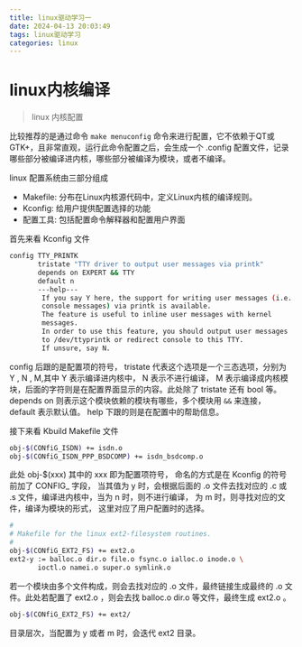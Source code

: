 ```yaml
---
title: linux驱动学习一
date: 2024-04-13 20:03:49
tags: linux驱动学习
categories: linux
---
```

# linux内核编译
> linux 内核配置

比较推荐的是通过命令 `make menuconfig` 命令来进行配置，它不依赖于QT或GTK+，且非常直观，运行此命令配置之后，会生成一个 .config 配置文件，记录哪些部分被编译进内核，哪些部分被编译为模块，或者不编译。

linux 配置系统由三部分组成
- Makefile: 分布在Linux内核源代码中，定义Linux内核的编译规则。
- Kconfig: 给用户提供配置选择的功能
- 配置工具: 包括配置命令解释器和配置用户界面

首先来看 Kconfig 文件

```bash
config TTY_PRINTK
       tristate "TTY driver to output user messages via printk"
       depends on EXPERT && TTY
       default n
       ---help---
        If you say Y here, the support for writing user messages (i.e.
        console messages) via printk is available.
        The feature is useful to inline user messages with kernel
        messages.
        In order to use this feature, you should output user messages
        to /dev/ttyprintk or redirect console to this TTY.
        If unsure, say N.
```
config 后跟的是配置项的符号， tristate 代表这个选项是一个三态选项，分别为 Y , N , M,其中 Y 表示编译进内核中， N 表示不进行编译， M 表示编译成内核模块，后面的字符则是在配置界面显示的内容。此处除了 tristate 还有 bool 等。 depends on 则表示这个模块依赖的模块有哪些，多个模块用 `&&` 来连接， default 表示默认值。 help 下跟的则是在配置中的帮助信息。

接下来看 Kbuild Makefile 文件
```bash
obj-$(CONfiG_ISDN) += isdn.o
obj-$(CONfiG_ISDN_PPP_BSDCOMP) += isdn_bsdcomp.o
```
此处 obj-$(xxx) 其中的 xxx 即为配置项符号， 命名的方式是在 Kconfig 的符号前加了 CONFIG_ 字段， 当其值为 y 时，会根据后面的 .o 文件去找对应的 .c 或 .s 文件，编译进内核中，当为 n 时，则不进行编译， 为 m 时，则寻找对应的文件，编译为模块的形式， 这里对应了用户配置时的选择。 

```bash
#
# Makefile for the linux ext2-filesystem routines.
#
obj-$(CONfiG_EXT2_FS) += ext2.o
ext2-y := balloc.o dir.o file.o fsync.o ialloc.o inode.o \
       ioctl.o namei.o super.o symlink.o
```
若一个模块由多个文件构成，则会去找对应的 .o 文件，最终链接生成最终的 .o 文件。此处若配置了 ext2.o ，则会去找 balloc.o  dir.o 等文件，最终生成 ext2.o 。
```bash
obj-$(CONfiG_EXT2_FS) += ext2/
```
目录层次，当配置为 y 或者 m 时，会迭代 ext2 目录。